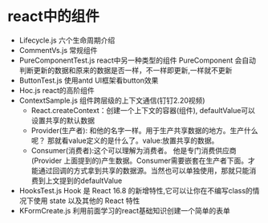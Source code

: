 # react中的组件
  - Lifecycle.js         六个生命周期介绍
  - CommentVs.js         常规组件
  - PureComponentTest.js react中另一种类型的组件
    PureComponent        会自动判断更新的数据和原来的数据是否一样，不一样即更新,一样就不更新
  - ButtonTest.js        使用antd UI框架看button效果
  - Hoc.js               react的高阶组件
  - ContextSample.js     组件跨层级的上下文通信(钉钉2.20视频)
    - React.createContext：创建一个上下文的容器(组件), defaultValue可以设置共享的默认数据
    - Provider(生产者): 和他的名字一样。用于生产共享数据的地方。生产什么呢？ 那就看value定义的是什么了。value:放置共享的数据。
    - Consumer(消费者):这个可以理解为消费者。 他是专门消费供应商(Provider 上面提到的)产生数据。Consumer需要嵌套在生产者下面。才能通过回调的方式拿到共享的数据源。当然也可以单独使用，那就只能消费到上文提到的defaultValue
  - HooksTest.js          Hook 是 React 16.8 的新增特性,它可以让你在不编写class的情况下使用 state 以及其他的 React 特性
  - KFormCreate.js        利用前面学习的react基础知识创建一个简单的表单